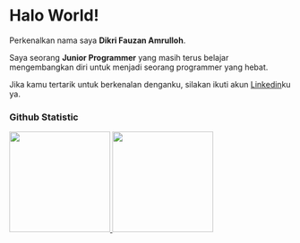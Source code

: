 # Halo World! 

Perkenalkan nama saya **Dikri Fauzan Amrulloh**.

Saya seorang **Junior Programmer** yang masih terus belajar mengembangkan diri untuk menjadi seorang programmer yang hebat.

Jika kamu tertarik untuk berkenalan denganku, silakan ikuti akun [Linkedin](https://www.linkedin.com/in/dikrifzn/)ku ya.

### Github Statistic
<p align="left">
  <a href="https://github.com/dikrifzn">
    <img height="180em" src="https://github-readme-stats-eight-theta.vercel.app/api?username=dikrifzn&show_icons=true&theme=algolia&include_all_commits=true&count_private=true"/>
    <img height="180em" src="https://github-readme-stats-eight-theta.vercel.app/api/top-langs/?username=dikrifzn&layout=compact&langs_count=8&theme=algolia"/>
  </a>
</p>
